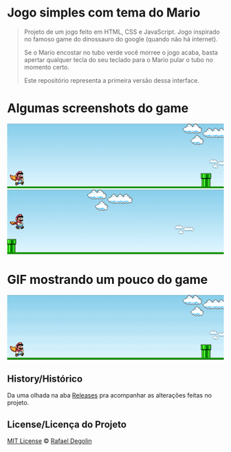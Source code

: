 # Jogo simples com tema do Mario

> Projeto de um jogo feito em HTML, CSS e JavaScript. Jogo inspirado no famoso game do dinossauro do google (quando não há internet).
>
> Se o Mario encostar no tubo verde você morree o jogo acaba, basta apertar qualquer tecla do seu teclado para o Mario pular o tubo no momento certo.
>
> Este repositório representa a primeira versão dessa interface.

# Algumas screenshots do game
<img src="https://github.com/Rafadegolin/MarioGame/blob/main/screenshots/game_screen.png?raw=true">
<img src="https://github.com/Rafadegolin/MarioGame/blob/main/screenshots/game_screenJump.png?raw=true">

# GIF mostrando um pouco do game
<img src="https://github.com/Rafadegolin/MarioGame/blob/main/screenshots/game_gif.gif?raw=true">

## History/Histórico
Da uma olhada na aba [Releases](https://github.com/Rafadegolin/MarioGame/releases) pra acompanhar as alterações feitas no projeto.

## License/Licença do Projeto
[MIT License](./LICENSE) © [Rafael Degolin](https://github.com/Rafadegolin)
